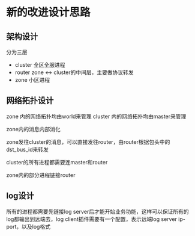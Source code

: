 # 新的改进设计思路

## 架构设计

分为三层

- cluster 全区全服进程
- router  zone <-> cluster的中间层，主要做协议转发
- zone    小区进程


## 网络拓扑设计

zone 内的网络拓扑均由world来管理
cluster 内的网络拓扑均由master来管理

zone内的消息内部消化

zone发往cluster的消息，可以直接发往router，由router根据包头中的dst_bus_id来转发

cluster的所有进程都需要连master和router

zone内的部分进程链接router


## log设计

所有的进程都需要先链接log server后才能开始业务功能，这样可以保证所有的log都输出到远端去，log client插件需要有一个配置，表示远端log server ip-port，以及log格式